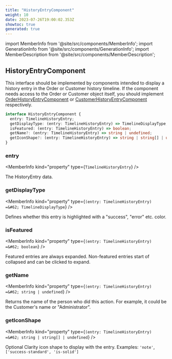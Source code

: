 ```yaml
---
title: "HistoryEntryComponent"
weight: 10
date: 2023-07-26T19:00:02.353Z
showtoc: true
generated: true
---
```

<!-- This file was generated from the Vendure source. Do not modify. Instead, re-run the "docs:build" script -->
import MemberInfo from '@site/src/components/MemberInfo';
import GenerationInfo from '@site/src/components/GenerationInfo';
import MemberDescription from '@site/src/components/MemberDescription';


## HistoryEntryComponent

<GenerationInfo sourceFile="packages/admin-ui/src/lib/core/src/providers/custom-history-entry-component/history-entry-component-types.ts" sourceLine="16" packageName="@vendure/admin-ui" since="1.9.0" />

This interface should be implemented by components intended to display a history entry in the
Order or Customer history timeline. If the component needs access to the Order or Customer object itself,
you should implement <a href='/reference/admin-ui-api/custom-history-entry-components/order-history-entry-component#orderhistoryentrycomponent'>OrderHistoryEntryComponent</a> or <a href='/reference/admin-ui-api/custom-history-entry-components/customer-history-entry-component#customerhistoryentrycomponent'>CustomerHistoryEntryComponent</a> respectively.

```ts title="Signature"
interface HistoryEntryComponent {
  entry: TimelineHistoryEntry;
  getDisplayType: (entry: TimelineHistoryEntry) => TimelineDisplayType;
  isFeatured: (entry: TimelineHistoryEntry) => boolean;
  getName?: (entry: TimelineHistoryEntry) => string | undefined;
  getIconShape?: (entry: TimelineHistoryEntry) => string | string[] | undefined;
}
```

<div className="members-wrapper">

### entry

<MemberInfo kind="property" type={`TimelineHistoryEntry`}   />

The HistoryEntry data.
### getDisplayType

<MemberInfo kind="property" type={`(entry: TimelineHistoryEntry) =&#62; TimelineDisplayType`}   />

Defines whether this entry is highlighted with a "success", "error" etc. color.
### isFeatured

<MemberInfo kind="property" type={`(entry: TimelineHistoryEntry) =&#62; boolean`}   />

Featured entries are always expanded. Non-featured entries start of collapsed and can be clicked
to expand.
### getName

<MemberInfo kind="property" type={`(entry: TimelineHistoryEntry) =&#62; string | undefined`}   />

Returns the name of the person who did this action. For example, it could be the Customer's name
or "Administrator".
### getIconShape

<MemberInfo kind="property" type={`(entry: TimelineHistoryEntry) =&#62; string | string[] | undefined`}   />

Optional Clarity icon shape to display with the entry. Examples: `'note'`, `['success-standard', 'is-solid']`


</div>
